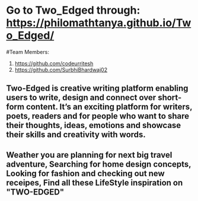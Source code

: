 # Go to Two_Edged through: https://philomathtanya.github.io/Two_Edged/
#Team Members:
1. https://github.com/codeurritesh
2. https://github.com/SurbhiBhardwaj02

## Two-Edged is creative writing platform enabling users to write, design and connect over short-form content. It’s an exciting platform for writers, poets, readers and for people who want to share their thoughts, ideas, emotions and showcase their skills and creativity with words.

## Weather you are planning for next big travel adventure, Searching for home design concepts, Looking for fashion and checking out new receipes, Find all these LifeStyle inspiration on "TWO-EDGED"


